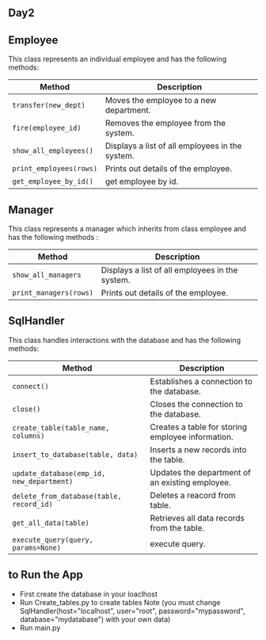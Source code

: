 ## Day2
 
## Employee

This class represents an individual employee and has the following methods:

| Method                  | Description                                                      |
|-------------------------|------------------------------------------------------------------|
| `transfer(new_dept)` | Moves the employee to a new department. |
| `fire(employee_id)`                | Removes the employee from the system.                            |
| `show_all_employees()`  | Displays a list of all employees in the system.                  |
| `print_employees(rows)`     | Prints out details of the employee.                              |
| `get_employee_by_id()`  | get employee by id.                  |


## Manager

This class represents a manager which inherits from class employee and has the following methods :

| Method                  | Description                                                      |
|-------------------------|------------------------------------------------------------------|
| `show_all_managers`  | Displays a list of all employees in the system.                  |
| `print_managers(rows)`     | Prints out details of the employee.                              |


## SqlHandler

This class handles interactions with the database and has the following methods:

| Method                                    | Description                                                       |
|-------------------------------------------|-------------------------------------------------------------------|
| `connect()`                               | Establishes a connection to the database.                         |
| `close()`                            | Closes the connection to the database.                            |
| `create_table(table_name, columns)`                          | Creates a table for storing employee information.                 |
| `insert_to_database(table, data)`              | Inserts a new records into the table.                         |
| `update_database(emp_id, new_department)` | Updates the department of an existing employee. |
| `delete_from_database(table, record_id)`            | Deletes a reacord from table.                             |
| `get_all_data(table)`                               | Retrieves all data records from the table.                 |
| `execute_query(query, params=None)`                               | execute query.                 |


## to Run the App 
- First create the database in your loaclhost 
- Run Create_tables.py to create tables Note (you must change SqlHandler(host="localhost", user="root",
                    password="mypassword", database="mydatabase") with your own data)
- Run main.py
